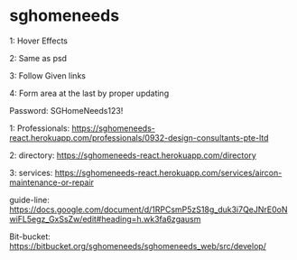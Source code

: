 # sghomeneeds




1: Hover Effects

2: Same as psd

3: Follow Given links

4: Form area at the last by proper updating


Password: SGHomeNeeds123!



1: Professionals:
https://sghomeneeds-react.herokuapp.com/professionals/0932-design-consultants-pte-ltd

2: directory:
https://sghomeneeds-react.herokuapp.com/directory

3: services:
https://sghomeneeds-react.herokuapp.com/services/aircon-maintenance-or-repair







guide-line:
https://docs.google.com/document/d/1RPCsmP5zS18g_duk3i7QeJNrE0oNwiFL5egz_GxSsZw/edit#heading=h.wk3fa6zgausm

Bit-bucket:
https://bitbucket.org/sghomeneeds/sghomeneeds_web/src/develop/
